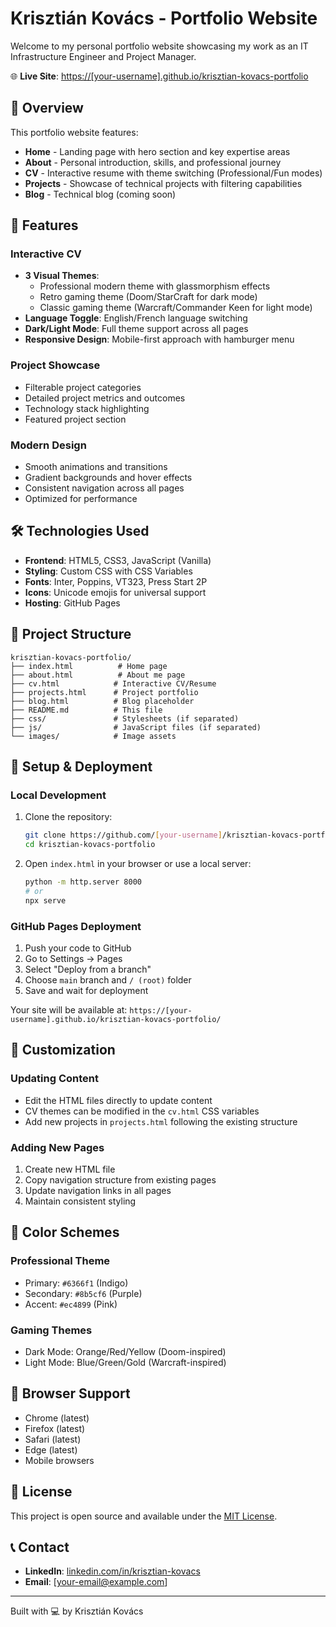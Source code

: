 # Krisztián Kovács - Portfolio Website

Welcome to my personal portfolio website showcasing my work as an IT Infrastructure Engineer and Project Manager.

🌐 **Live Site**: [https://[your-username].github.io/krisztian-kovacs-portfolio](https://[your-username].github.io/krisztian-kovacs-portfolio)

## 🎯 Overview

This portfolio website features:
- **Home** - Landing page with hero section and key expertise areas
- **About** - Personal introduction, skills, and professional journey
- **CV** - Interactive resume with theme switching (Professional/Fun modes)
- **Projects** - Showcase of technical projects with filtering capabilities
- **Blog** - Technical blog (coming soon)

## 🚀 Features

### Interactive CV
- **3 Visual Themes**:
  - Professional modern theme with glassmorphism effects
  - Retro gaming theme (Doom/StarCraft for dark mode)
  - Classic gaming theme (Warcraft/Commander Keen for light mode)
- **Language Toggle**: English/French language switching
- **Dark/Light Mode**: Full theme support across all pages
- **Responsive Design**: Mobile-first approach with hamburger menu

### Project Showcase
- Filterable project categories
- Detailed project metrics and outcomes
- Technology stack highlighting
- Featured project section

### Modern Design
- Smooth animations and transitions
- Gradient backgrounds and hover effects
- Consistent navigation across all pages
- Optimized for performance

## 🛠️ Technologies Used

- **Frontend**: HTML5, CSS3, JavaScript (Vanilla)
- **Styling**: Custom CSS with CSS Variables
- **Fonts**: Inter, Poppins, VT323, Press Start 2P
- **Icons**: Unicode emojis for universal support
- **Hosting**: GitHub Pages

## 📁 Project Structure

```
krisztian-kovacs-portfolio/
├── index.html          # Home page
├── about.html          # About me page
├── cv.html            # Interactive CV/Resume
├── projects.html      # Project portfolio
├── blog.html          # Blog placeholder
├── README.md          # This file
├── css/               # Stylesheets (if separated)
├── js/                # JavaScript files (if separated)
└── images/            # Image assets
```

## 🚀 Setup & Deployment

### Local Development
1. Clone the repository:
   ```bash
   git clone https://github.com/[your-username]/krisztian-kovacs-portfolio.git
   cd krisztian-kovacs-portfolio
   ```

2. Open `index.html` in your browser or use a local server:
   ```bash
   python -m http.server 8000
   # or
   npx serve
   ```

### GitHub Pages Deployment
1. Push your code to GitHub
2. Go to Settings → Pages
3. Select "Deploy from a branch"
4. Choose `main` branch and `/ (root)` folder
5. Save and wait for deployment

Your site will be available at: `https://[your-username].github.io/krisztian-kovacs-portfolio/`

## 📝 Customization

### Updating Content
- Edit the HTML files directly to update content
- CV themes can be modified in the `cv.html` CSS variables
- Add new projects in `projects.html` following the existing structure

### Adding New Pages
1. Create new HTML file
2. Copy navigation structure from existing pages
3. Update navigation links in all pages
4. Maintain consistent styling

## 🎨 Color Schemes

### Professional Theme
- Primary: `#6366f1` (Indigo)
- Secondary: `#8b5cf6` (Purple)
- Accent: `#ec4899` (Pink)

### Gaming Themes
- Dark Mode: Orange/Red/Yellow (Doom-inspired)
- Light Mode: Blue/Green/Gold (Warcraft-inspired)

## 📱 Browser Support

- Chrome (latest)
- Firefox (latest)
- Safari (latest)
- Edge (latest)
- Mobile browsers

## 📄 License

This project is open source and available under the [MIT License](LICENSE).

## 📞 Contact

- **LinkedIn**: [linkedin.com/in/krisztian-kovacs](https://linkedin.com/in/krisztian-kovacs)
- **Email**: [your-email@example.com]

---

Built with 💻 by Krisztián Kovács